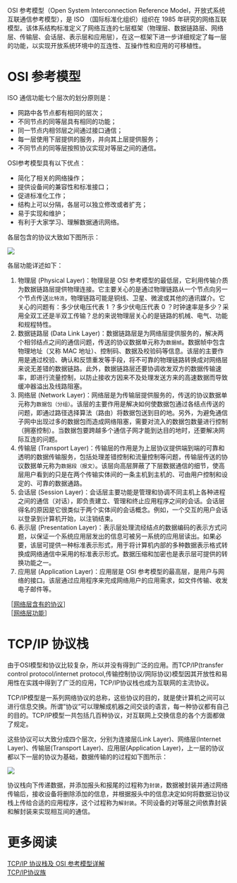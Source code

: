 OSI 参考模型（Open System Interconnection Reference Model，开放式系统互联通信参考模型），是 ISO （国际标准化组织）组织在 1985 年研究的网络互联模型。该体系结构标准定义了网络互连的七层框架（物理层、数据链路层、网络层、传输层、会话层、表示层和应用层），在这一框架下进一步详细规定了每一层的功能，以实现开放系统环境中的互连性、互操作性和应用的可移植性。

# OSI 参考模型

ISO 通信功能七个层次的划分原则是：

* 网路中各节点都有相同的层次；
* 不同节点的同等层具有相同的功能；
* 同一节点内相邻层之间通过接口通信；
* 每一层使用下层提供的服务，并向其上层提供服务；
* 不同节点的同等层按照协议实现对等层之间的通信。
    
OSI参考模型具有以下优点：

* 简化了相关的网络操作；
* 提供设备间的兼容性和标准接口；
* 促进标准化工作；
* 结构上可以分隔，各层可以独立修改或者扩充；
* 易于实现和维护；
* 有利于大家学习、理解数据通讯网络。

各层包含的协议大致如下图所示：
   
![][1]

各层功能详述如下：

1. 物理层 (Physical Layer)：物理层是 OSI 参考模型的最低层，它利用传输介质为数据链路层提供物理连接。它主要关心的是通过物理链路从一个节点向另一个节点传送`比特流`，物理链路可能是铜线、卫星、微波或其他的通讯媒介。它关心的问题有：多少伏电压代表 1 ？多少伏电压代表 0 ？时钟速率是多少？采用全双工还是半双工传输？总的来说物理层关心的是链路的机械、电气、功能和规程特性。
2. 数据链路层 (Data Link Layer)：数据链路层是为网络层提供服务的，解决两个相邻结点之间的通信问题，传送的协议数据单元称为`数据帧`。数据帧中包含物理地址（又称 MAC 地址）、控制码、数据及校验码等信息。该层的主要作用是通过校验、确认和反馈重发等手段，将不可靠的物理链路转换成对网络层来说无差错的数据链路。此外，数据链路层还要协调收发双方的数据传输速率，即进行流量控制，以防止接收方因来不及处理发送方来的高速数据而导致缓冲器溢出及线路阻塞。
3. 网络层 (Network Layer)：网络层是为传输层提供服务的，传送的协议数据单元称为`数据包（分组）`。该层的主要作用是解决如何使数据包通过各结点传送的问题，即通过路径选择算法（路由）将数据包送到目的地。另外，为避免通信子网中出现过多的数据包而造成网络阻塞，需要对流入的数据包数量进行控制（拥塞控制）。当数据包要跨越多个通信子网才能到达目的地时，还要解决网际互连的问题。
4. 传输层 (Transport Layer)：传输层的作用是为上层协议提供端到端的可靠和透明的数据传输服务，包括处理差错控制和流量控制等问题，传输层传送的协议数据单元称为`数据段（报文）`。该层向高层屏蔽了下层数据通信的细节，使高层用户看到的只是在两个传输实体间的一条主机到主机的、可由用户控制和设定的、可靠的数据通路。
5. 会话层 (Session Layer)：会话层主要功能是管理和协调不同主机上各种进程之间的通信（对话），即负责建立、管理和终止应用程序之间的会话。会话层得名的原因是它很类似于两个实体间的会话概念。例如，一个交互的用户会话以登录到计算机开始，以注销结束。
6. 表示层 (Presentation Layer)：表示层处理流经结点的数据编码的表示方式问题，以保证一个系统应用层发出的信息可被另一系统的应用层读出。如果必要，该层可提供一种标准表示形式，用于将计算机内部的多种数据表示格式转换成网络通信中采用的标准表示形式。数据压缩和加密也是表示层可提供的转换功能之一。
7. 应用层 (Application Layer)：应用层是 OSI 参考模型的最高层，是用户与网络的接口。该层通过应用程序来完成网络用户的应用需求，如文件传输、收发电子邮件等。 

［[网络层含有的协议](http://www.nowcoder.com/questionTerminal/4d87fe456e39498c995011813be0230b)］  
［[网络层功能](http://www.nowcoder.com/questionTerminal/b79339e956ac4330937b01af14b3102b)］

# TCP/IP 协议栈

由于OSI模型和协议比较复杂，所以并没有得到广泛的应用。而TCP/IP(transfer control protocol/internet protocol,传输控制协议/网际协议)模型因其开放性和易用性在实践中得到了广泛的应用，TCP/IP协议栈也成为互联网的主流协议。

TCP/IP模型是一系列网络协议的总称，这些协议的目的，就是使计算机之间可以进行信息交换。所谓”协议”可以理解成机器之间交谈的语言，每一种协议都有自己的目的。TCP/IP模型一共包括几百种协议，对互联网上交换信息的各个方面都做了规定。

这些协议可以大致分成四个层次，分别为连接层(Link Layer)、网络层(Internet Layer)、传输层(Transport Layer)、应用层(Application Layer)，上一层的协议都以下一层的协议为基础，数据传输的的过程如下图所示：

![][2]

协议栈向下传递数据，并添加报头和报尾的过程称为`封装`，数据被封装并通过网络传输后，接收设备将删除添加的信息，并根据报头中的信息决定如何将数据沿协议栈上传给合适的应用程序，这个过程称为`解封装`。不同设备的对等层之间依靠封装和解封装来实现相互间的通信。


# 更多阅读

[TCP/IP 协议栈及 OSI 参考模型详解](http://www.codeceo.com/article/tcp-ip-osi-model.html)  
[TCP/IP协议族](https://zh.wikipedia.org/wiki/TCP/IP协议族)  

[1]: https://cs-offer-1251736664.cos.ap-beijing.myqcloud.com/Network_OSI_TCP_IP_1.png
[2]: https://cs-offer-1251736664.cos.ap-beijing.myqcloud.com/Network_OSI_TCP_IP_2.png


